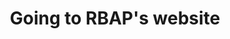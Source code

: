 ---
permalink: /rbap
title: "Going to RBAP's website"
redirect_to: "https://rbap.bobdevstudio.org"
---